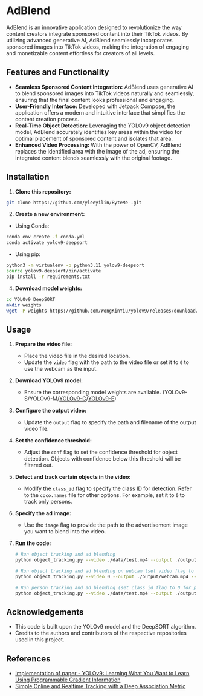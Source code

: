 
# AdBlend

AdBlend is an innovative application designed to revolutionize the way content creators integrate sponsored content into their TikTok videos. By utilizing advanced generative AI, AdBlend seamlessly incorporates sponsored images into TikTok videos, making the integration of engaging and monetizable content effortless for creators of all levels.

## Features and Functionality

- **Seamless Sponsored Content Integration:** AdBlend uses generative AI to blend sponsored images into TikTok videos naturally and seamlessly, ensuring that the final content looks professional and engaging.
- **User-Friendly Interface:** Developed with Jetpack Compose, the application offers a modern and intuitive interface that simplifies the content creation process.
- **Real-Time Object Detection:** Leveraging the YOLOv9 object detection model, AdBlend accurately identifies key areas within the video for optimal placement of sponsored content and isolates that area.
- **Enhanced Video Processing:** With the power of OpenCV, AdBlend replaces the identified area with the image of the ad, ensuring the integrated content blends seamlessly with the original footage.

## Installation

1. **Clone this repository:**
  ```sh
  git clone https://github.com/yleeyilin/ByteMe-.git
  ```

2. **Create a new environment:**
  - Using Conda:
  ```sh
  conda env create -f conda.yml
  conda activate yolov9-deepsort
  ```
  - Using pip:
  ```sh
  python3 -m virtualenv -p python3.11 yolov9-deepsort
  source yolov9-deepsort/bin/activate
  pip install -r requirements.txt
  ```

4. **Download model weights:**
  ```sh
  cd YOLOv9_DeepSORT
  mkdir weights
  wget -P weights https://github.com/WongKinYiu/yolov9/releases/download/v0.1/yolov9-e.pt
  ```

## Usage

1. **Prepare the video file:**
   - Place the video file in the desired location.
   - Update the `video` flag with the path to the video file or set it to `0` to use the webcam as the input.

2. **Download YOLOv9 model:**
   - Ensure the corresponding model weights are available. (YOLOv9-S/YOLOv9-M/[YOLOv9-C](https://github.com/WongKinYiu/yolov9/releases/download/v0.1/yolov9-c.pt)/[YOLOv9-E](https://github.com/WongKinYiu/yolov9/releases/download/v0.1/yolov9-e.pt))

3. **Configure the output video:**
   - Update the `output` flag to specify the path and filename of the output video file.

4. **Set the confidence threshold:**
   - Adjust the `conf` flag to set the confidence threshold for object detection. Objects with confidence below this threshold will be filtered out.

5. **Detect and track certain objects in the video:**
   - Modify the `class_id` flag to specify the class ID for detection. Refer to the `coco.names` file for other options. For example, set it to `0` to track only persons.

6. **Specify the ad image:**
   - Use the `image` flag to provide the path to the advertisement image you want to blend into the video.

7. **Run the code:**
   ```sh
   # Run object tracking and ad blending
   python object_tracking.py --video ./data/test.mp4 --output ./output/output.mp4 --image ./path/to/ad_image.png

   # Run object tracking and ad blending on webcam (set video flag to 0)
   python object_tracking.py --video 0 --output ./output/webcam.mp4 --image ./path/to/ad_image.png

   # Run person tracking and ad blending (set class_id flag to 0 for person)
   python object_tracking.py --video ./data/test.mp4 --output ./output/output.mp4 --class_id 0 --image ./path/to/ad_image.png
   ```

## Acknowledgements

- This code is built upon the YOLOv9 model and the DeepSORT algorithm.
- Credits to the authors and contributors of the respective repositories used in this project.

## References

- [Implementation of paper - YOLOv9: Learning What You Want to Learn Using Programmable Gradient Information](https://github.com/WongKinYiu/yolov9/blob/main/README.md)
- [Simple Online and Realtime Tracking with a Deep Association Metric](https://arxiv.org/abs/1703.07402)



